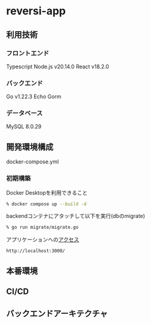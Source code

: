 # reversi-app

## 利用技術

### フロントエンド

Typescript
Node.js v20.14.0
React v18.2.0

### バックエンド

Go  v1.22.3
Echo
Gorm

### データベース

MySQL 8.0.29

## 開発環境構成

docker-compose.yml

### 初期構築

Docker Desktopを利用できること

```bash
% docker compose up --build -d
```

backendコンテナにアタッチして以下を実行(dbのmigrate)

```bash
% go run migrate/migrate.go
```

アプリケーションへの[アクセス](http://localhost:3000/)

`http://localhost:3000/`

## 本番環境

## CI/CD

## バックエンドアーキテクチャ
